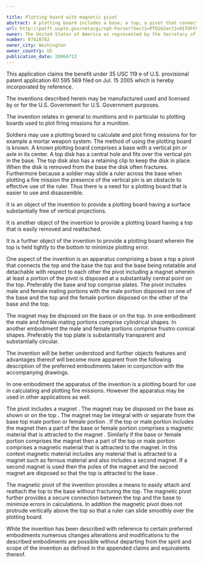 ```yaml
---

title: Plotting board with magnetic pivot
abstract: A plotting board includes a base; a top; a pivot that connects the top and the base, the top and the base being rotatable and detachable with respect to each other, the pivot including a magnet wherein at least a portion of the pivot is disposed at a substantially central point on the top.
url: http://patft.uspto.gov/netacgi/nph-Parser?Sect1=PTO2&Sect2=HITOFF&p=1&u=%2Fnetahtml%2FPTO%2Fsearch-adv.htm&r=1&f=G&l=50&d=PALL&S1=07428782&OS=07428782&RS=07428782
owner: The United States of America as represented by the Secretary of the Army
number: 07428782
owner_city: Washington
owner_country: US
publication_date: 20060713
---
```

This application claims the benefit under 35 USC 119 e of U.S. provisional patent application 60 595 569 filed on Jul. 15 2005 which is hereby incorporated by reference.

The inventions described herein may be manufactured used and licensed by or for the U.S. Government for U.S. Government purposes.

The invention relates in general to munitions and in particular to plotting boards used to plot firing missions for a munition.

Soldiers may use a plotting board to calculate and plot firing missions for for example a mortar weapon system. The method of using the plotting board is known. A known plotting board comprises a base with a vertical pin or axle in its center. A top disk has a central hole and fits over the vertical pin in the base. The top disk also has a retaining clip to keep the disk in place. When the disk is removed from the base the disk often fractures. Furthermore because a soldier may slide a ruler across the base when plotting a fire mission the presence of the vertical pin is an obstacle to effective use of the ruler. Thus there is a need for a plotting board that is easier to use and disassemble.

It is an object of the invention to provide a plotting board having a surface substantially free of vertical projections.

It is another object of the invention to provide a plotting board having a top that is easily removed and reattached.

It is a further object of the invention to provide a plotting board wherein the top is held tightly to the bottom to minimize plotting error.

One aspect of the invention is an apparatus comprising a base a top a pivot that connects the top and the base the top and the base being rotatable and detachable with respect to each other the pivot including a magnet wherein at least a portion of the pivot is disposed at a substantially central point on the top. Preferably the base and top comprise plates. The pivot includes male and female mating portions with the male portion disposed on one of the base and the top and the female portion disposed on the other of the base and the top.

The magnet may be disposed on the base or on the top. In one embodiment the male and female mating portions comprise cylindrical shapes. In another embodiment the male and female portions comprise frustro conical shapes. Preferably the top plate is substantially transparent and substantially circular.

The invention will be better understood and further objects features and advantages thereof will become more apparent from the following description of the preferred embodiments taken in conjunction with the accompanying drawings.

In one embodiment the apparatus of the invention is a plotting board for use in calculating and plotting fire missions. However the apparatus may be used in other applications as well.

The pivot includes a magnet . The magnet may be disposed on the base as shown or on the top . The magnet may be integral with or separate from the base top male portion or female portion . If the top or male portion includes the magnet then a part of the base or female portion comprises a magnetic material that is attracted to the magnet . Similarly if the base or female portion comprises the magnet then a part of the top or male portion comprises a magnetic material that is attracted to the magnet. In this context magnetic material includes any material that is attracted to a magnet such as ferrous material and also includes a second magnet. If a second magnet is used then the poles of the magnet and the second magnet are disposed so that the top is attracted to the base .

The magnetic pivot of the invention provides a means to easily attach and reattach the top to the base without fracturing the top. The magnetic pivot further provides a secure connection between the top and the base to minimize errors in calculations. In addition the magnetic pivot does not protrude vertically above the top so that a ruler can slide smoothly over the plotting board.

While the invention has been described with reference to certain preferred embodiments numerous changes alterations and modifications to the described embodiments are possible without departing from the spirit and scope of the invention as defined in the appended claims and equivalents thereof.

